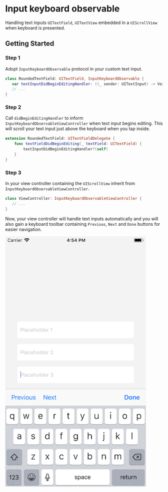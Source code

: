 # Input keyboard observable
Handling text inputs `UITextField`, `UITextView` embedded in a `UIScrollView` when keyboard is presented.

## Getting Started
### Step 1
Adopt `InputKeyboardObservable` protocol in your custom text input.
```swift
class RoundedTextField: UITextField, InputKeyboardObservable {
   var textInputDidBeginEditingHandler: ((_ sender: UITextInput) -> Void)? { get set }
   // ...
}
```
### Step 2
Call `didBeginEditingHandler` to inform `InputKeyboardObservableViewController` when text input begins editing. This will scroll your text input just above the keyboard when you tap inside.
```swift
extension RoundedTextField: UITextFieldDelegate {
    func textFieldDidBeginEditing(_ textField: UITextField) {
        textInputDidBeginEditingHandler?(self)
    }
}
```
### Step 3
In your view controller containing the `UIScrollView` inherit from `InputKeyboardObservableViewController`.
```swift
class ViewController: InputKeyboardObservableViewController {
   // ...
}
```
Now, your view controller will handle text inputs automatically and you will also gain a keyboard toolbar containing `Previous`, `Next` and `Done` buttons for easier navigation.

![InputKeyboardObservable: A simple Swift keyboard handler solution](inputKeyboardObservable.png)

